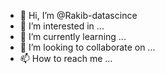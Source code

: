 - 👋 Hi, I’m @Rakib-datascince
- 👀 I’m interested in ...
- 🌱 I’m currently learning ...
- 💞️ I’m looking to collaborate on ...
- 📫 How to reach me ...

<!---
Rakib-datascince/Rakib-datascince is a ✨ special ✨ repository because its `README.md` (this file) appears on your GitHub profile.
You can click the Preview link to take a look at your changes.
--->
